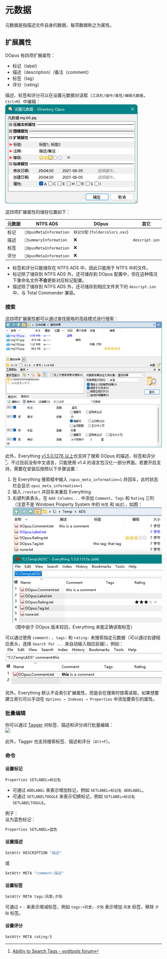# 元数据
元数据是指描述文件自身的数据，每项数据称之为属性。

## 扩展属性
DOpus 有四项扩展属性：
- 标记（label）
- 描述（description）/备注（comment）
- 标签（tag）
- 评分（rating）

描述、标签和评分可以在设置元数据对话框（`工具栏/操作/属性/编辑元数据`，`Ctrl+M`）中编辑：  
![](images/设置元数据.png)

这四项扩展属性的储存位置如下：

元数据 | NTFS ADS | DOpus | 其它
--- | --- | --- | ---
标记 | `OpusMetaInformation` | `标记分配` (`foldercolors.oxc`)
描述 | `SummaryInformation` | ❌ | `descript.ion`
标签 | `OpusMetaInformation` | ❌
评分 | `OpusMetaInformation` | ❌

- 标签和评分只能储存在 NTFS ADS 中，因此只能用于 NTFS 中的文件。
- 标记除了储存到 NTFS ADS 外，还可储存到 DOpus 配置中，但在这种情况下重命名文件**不会**更新对应标记配置。
- 描述除了储存到 NTFS ADS 外，还可储存到相应文件夹下的 `descript.ion` 中，与 Total Commander 兼容。

### 搜索
这四项扩展属性都可以通过查找窗格的高级模式进行搜索：
![](images/元数据-查找.png)

此外，Everything [v1.5.0.1276 以上](https://www.voidtools.com/forum/viewtopic.php?f=12&t=9787)也支持了搜索 DOpus 的描述、标签和评分 [^everything]，不过目前没有中文语言，只能使用 v1.4 的语言包汉化一部分界面。若要开启支持，需要在安装后按照以下步骤设置：

1. 在 Everything 搜索框中输入 `/opus_meta_information=1` 并回车，此时状态栏会显示 `opus_meta_information=1`
2. 输入 `/restart` 并回车来重启 Everything
3. 右键列表表头，在 `Add Columns...` 中添加 `Comment`、`Tags` 和 `Rating` 三列（注意不是 Windows Property System 中的 `标签` 和 `描述`），如图：  
    ![](images/元数据-Everything.png)  
    （图中由于 DOpus 版本较旧，Everything 未能正确读取标签）

可以通过使用 `comment:` 、`tags:` 和 `rating:` 来搜索指定元数据（可以通过右键相应表头，选择 `Search for ...` 来自动输入相应前缀），例如：  
![](images/元数据-Everything-comment.png)

另外，Everything 默认不会索引扩展属性，而是会在搜索时按需读取，如果想要建立索引可以手动在 `Options → Indexes → Properties` 中添加要索引的属性。

[^everything]: [Ability to Search Tags - voidtools forum](https://www.voidtools.com/forum/viewtopic.php?f=4&t=9877)

### 批量编辑
你可以通过 [Tagger](https://resource.dopus.com/t/tagger3-for-dopus12/24248) 对标签、描述和评分进行批量编辑：  
![](https://resource.dopus.com/uploads/default/original/2X/a/a584253eb7df77aee5584217fc1b0e563bd1734c.jpg)

此外，Tagger 也支持搜索标签、描述和评分（`Alt+F`）。

### 命令
#### 设置标记
```cmd
Properties SETLABEL=标记名
```
- 可通过 `ADDLABEL` 来表示增加标记，例如 `SETLABEL=标记名 ADDLABEL`。
- 可通过 `SETLABELTOGGLE` 来表示切换标记，例如 `SETLABEL=标记名 SETLABELTOGGLE`。

例子：  
设为蓝色标记：
```cmd
Properties SETLABEL=蓝色
```

#### 设置描述
```cmd
SetAttr DESCRIPTION "描述"
```
或
```cmd
SetAttr META "comment:描述"
```

#### 设置标签
```cmd
SetAttr META tags:风景;夕阳
```
可通过 `+` `-` 来表示增减标签，例如 `tags:+风景;-夕阳` 表示增加 `风景` 标签，移除 `夕阳` 标签。

#### 设置评分
```cmd
SetAttr META rating:5
```